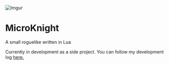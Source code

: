 ![Imgur](http://i.imgur.com/NqVlhfn.png)

# MicroKnight
A small roguelike written in Lua

Currently in development as a side project.  You can follow my development log [here.](http://microknight.tumblr.com)
